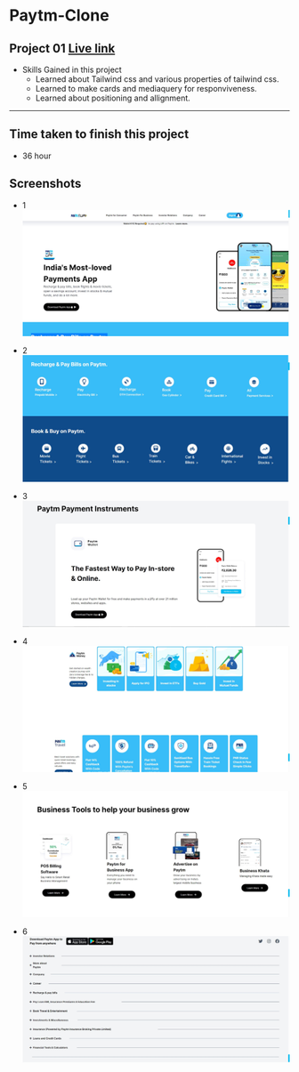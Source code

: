 # Paytm-Clone



## Project 01  [Live link]()
- Skills Gained in this project
    - Learned about Tailwind css and various properties of tailwind css.
    - Learned to make cards and mediaquery for responviveness.
    - Learned about positioning and allignment.
---

## Time taken to finish this project

- 36 hour

## Screenshots

- 1 ![](https://github.com/ujjwalsolankii/Paytm-Clone/blob/main/screenshots/Screenshot%202023-02-10%20174835.jpg?raw=true)

- 2 ![](https://github.com/ujjwalsolankii/Paytm-Clone/blob/main/screenshots/Screenshot%202023-02-10%20174917.jpg?raw=true)

- 3 ![](https://github.com/ujjwalsolankii/Paytm-Clone/blob/main/screenshots/Screenshot%202023-02-10%20175114.jpg?raw=true)

- 4 ![](https://github.com/ujjwalsolankii/Paytm-Clone/blob/main/screenshots/Screenshot%202023-02-10%20175219.jpg?raw=true)

- 5 ![](https://github.com/ujjwalsolankii/Paytm-Clone/blob/main/screenshots/Screenshot%202023-02-10%20175251.jpg?raw=true)

- 6 ![](https://github.com/ujjwalsolankii/Paytm-Clone/blob/main/screenshots/Screenshot%202023-02-10%20175150.jpg?raw=true)


